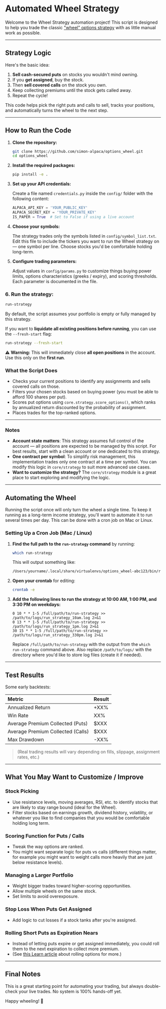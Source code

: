 # Automated Wheel Strategy

Welcome to the Wheel Strategy automation project!
This script is designed to help you trade the classic ["wheel" options strategy](https://alpaca.markets/learn/options-wheel-strategy) with as little manual work as possible.

---

## Strategy Logic

Here's the basic idea:

1. **Sell cash-secured puts** on stocks you wouldn't mind owning.
2. If you **get assigned**, buy the stock.
3. Then **sell covered calls** on the stock you own.
4. Keep collecting premiums until the stock gets called away.
5. Repeat the cycle!

This code helps pick the right puts and calls to sell, tracks your positions, and automatically turns the wheel to the next step.

---

## How to Run the Code

1. **Clone the repository:**

   ```bash
   git clone https://github.com/simon-alpaca/options_wheel.git
   cd options_wheel
   ```

2. **Install the required packages:**

   ```bash
   pip install -e .
   ```

3. **Set up your API credentials:**

   Create a file named `credentials.py` inside the `config/` folder with the following content:

   ```python
   ALPACA_API_KEY = 'YOUR_PUBLIC_KEY'
   ALPACA_SECRET_KEY = 'YOUR_PRIVATE_KEY'
   IS_PAPER = True  # Set to False if using a live account
   ```

4. **Choose your symbols:**

   The strategy trades only the symbols listed in `config/symbol_list.txt`. Edit this file to include the tickers you want to run the Wheel strategy on — one symbol per line. Choose stocks you'd be comfortable holding long-term.

5. **Configure trading parameters:**

   Adjust values in `config/params.py` to customize things buying power limits, options characteristics (greeks / expiry), and scoring thresholds. Each parameter is documented in the file.

### 6. **Run the strategy:**

```bash
run-strategy
```

By default, the script assumes your portfolio is empty or fully managed by this strategy.

If you want to **liquidate all existing positions before running**, you can use the `--fresh-start` flag:

```bash
run-strategy --fresh-start
```

⚠️ **Warning:** This will immediately close **all open positions** in the account. Use this only on the **first run**.


### What the Script Does

* Checks your current positions to identify any assignments and sells covered calls on those.
* Filters your chosen stocks based on buying power (you must be able to afford 100 shares per put).
* Scores put options using `core.strategy.score_options()`, which ranks by annualized return discounted by the probability of assignment.
* Places trades for the top-ranked options.

---

### Notes

* **Account state matters**: This strategy assumes full control of the account — all positions are expected to be managed by this script. For best results, start with a clean account or one dedicated to this strategy.
* **One contract per symbol**: To simplify risk management, this implementation trades only one contract at a time per symbol. You can modify this logic in `core/strategy` to suit more advanced use cases.
* **Want to customize the strategy?** The `core/strategy` module is a great place to start exploring and modifying the logic.

---

## Automating the Wheel

Running the script once will only turn the wheel a single time. To keep it running as a long-term income strategy, you'll want to automate it to run several times per day. This can be done with a cron job on Mac or Linux.

### Setting Up a Cron Job (Mac / Linux)

1. **Find the full path to the `run-strategy` command** by running:

   ```bash
   which run-strategy
   ```

   This will output something like:

   ```bash
   /Users/yourname/.local/share/virtualenvs/options_wheel-abc123/bin/run-strategy
   ```

2. **Open your crontab** for editing:

   ```bash
   crontab -e
   ```

3. **Add the following lines to run the strategy at 10:00 AM, 1:00 PM, and 3:30 PM on weekdays:**

   ```cron
   0 10 * * 1-5 /full/path/to/run-strategy >> /path/to/logs/run_strategy_10am.log 2>&1
   0 13 * * 1-5 /full/path/to/run-strategy >> /path/to/logs/run_strategy_1pm.log 2>&1
   30 15 * * 1-5 /full/path/to/run-strategy >> /path/to/logs/run_strategy_330pm.log 2>&1
   ```

   Replace `/full/path/to/run-strategy` with the output from the `which run-strategy` command above. Also replace `/path/to/logs/` with the directory where you'd like to store log files (create it if needed).

---

## Test Results

Some early backtests:

| Metric                            | Result |
| :-------------------------------- | :----- |
| Annualized Return                 | +XX%   |
| Win Rate                          | XX%    |
| Average Premium Collected (Puts)  | \$XXX  |
| Average Premium Collected (Calls) | \$XXX  |
| Max Drawdown                      | -XX%   |

> (Real trading results will vary depending on fills, slippage, assignment rates, etc.)

---

## What You May Want to Customize / Improve

### Stock Picking

* Use resistance levels, moving averages, RSI, etc. to identify stocks that are likely to stay range bound (ideal for the Wheel).
* Filter stocks based on earnings growth, dividend history, volatility, or whatever you like to find companies that you would be comfortable holding long term. 

### Scoring Function for Puts / Calls

* Tweak the way options are ranked.
* You might want separate logic for puts vs calls (different things matter, for example you might want to weight calls more heavily that are just below resistance levels).

### Managing a Larger Portfolio

* Weight bigger trades toward higher-scoring opportunities.
* Allow multiple wheels on the same stock.
* Set limits to avoid overexposure.

### Stop Loss When Puts Get Assigned

* Add logic to cut losses if a stock tanks after you're assigned.

### Rolling Short Puts as Expiration Nears

* Instead of letting puts expire or get assigned immediately, you could roll them to the next expiration to collect more premium.
* (See [this Learn article](https://alpaca.markets/learn/options-wheel-strategy) about rolling options for more.)

---

## Final Notes

This is a great starting point for automating your trading, but always double-check your live trades. No system is 100% hands-off yet.

Happy wheeling! 🚀
